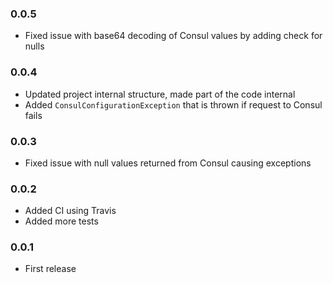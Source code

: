 ### 0.0.5

* Fixed issue with base64 decoding of Consul values by adding check for nulls

### 0.0.4

* Updated project internal structure, made part of the code internal
* Added `ConsulConfigurationException` that is thrown if request to Consul fails

### 0.0.3

* Fixed issue with null values returned from Consul causing exceptions

### 0.0.2

* Added CI using Travis
* Added more tests

### 0.0.1

* First release
